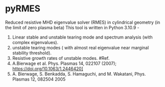 # pyRMES
 Reduced resistive MHD eigenvalue solver (RMES) in cylindrical geometry (in the limit of zero plasma beta)
 This tool is written in Python 3.10.9 - 
 1. Linear stable and unstable tearing mode and spectrum analysis (with complex eigenvalues). 
 2. unstable tearing modes ( with almost real eigenvalue near marginal stability threshold).
 3. Resistive growth rates of unstable modes.
#Ref. 
 1. A.Bierwage et al. Phys. Plasmas 14, 022107 (2007); https://doi.org/10.1063/1.2446420]
 2. A. Bierwage, S. Benkadda, S. Hamaguchi, and M. Wakatani, Phys. Plasmas 12, 082504 2005
